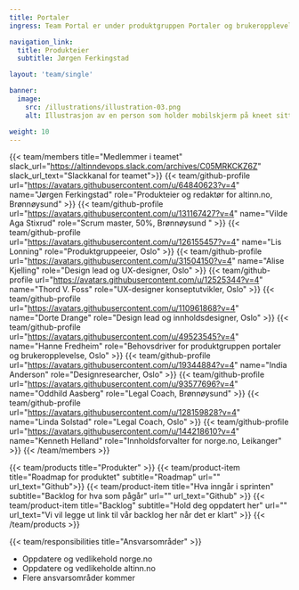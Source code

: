 ```yaml
---
title: Portaler
ingress: Team Portal er under produktgruppen Portaler og brukeropplevelse. Teamet har fag og metodeansvar for brukeropplevelse og brukerorientering i Digdir. Teamet skal forvalte, videreutvikle og vedlikeholde sluttbrukerportalene altinn.no – infoportalen og norge.no.

navigation_link:
  title: Produkteier
  subtitle: Jørgen Ferkingstad

layout: 'team/single'

banner:
  image:
    src: /illustrations/illustration-03.png
    alt: Illustrasjon av en person som holder mobilskjerm på kneet sitt

weight: 10
---
```


{{< team/members title="Medlemmer i teamet" slack_url="https://altinndevops.slack.com/archives/C05MRKCKZ6Z" slack_url_text="Slackkanal for teamet">}}
{{< team/github-profile url="https://avatars.githubusercontent.com/u/64840623?v=4" name="Jørgen Ferkingstad" role="Produkteier og redaktør for altinn.no, Brønnøysund" >}}
{{< team/github-profile url="https://avatars.githubusercontent.com/u/131167427?v=4" name="Vilde Aga Stixrud" role="Scrum master, 50%, Brønnøysund " >}}
{{< team/github-profile url="https://avatars.githubusercontent.com/u/126155457?v=4" name="Lis Lonning" role="Produktgruppeeier, Oslo" >}}
{{< team/github-profile url="https://avatars.githubusercontent.com/u/31504150?v=4" name="Alise Kjelling" role="Design lead og UX-designer, Oslo" >}}
{{< team/github-profile url="https://avatars.githubusercontent.com/u/12525344?v=4" name="Thord V. Foss" role="UX-designer konseptutvikler, Oslo" >}}
{{< team/github-profile url="https://avatars.githubusercontent.com/u/110961868?v=4" name="Dorte Drange" role="Design lead og innholdsdesigner, Oslo" >}}
{{< team/github-profile url="https://avatars.githubusercontent.com/u/49523545?v=4" name="Hanne Fredheim" role="Behovsdriver for produktgruppen portaler og brukeropplevelse, Oslo" >}}
{{< team/github-profile url="https://avatars.githubusercontent.com/u/19344884?v=4" name="India Anderson" role="Designresearcher, Oslo" >}}
{{< team/github-profile url="https://avatars.githubusercontent.com/u/93577696?v=4" name="Oddhild Aasberg" role="Legal Coach, Brønnøysund" >}}
{{< team/github-profile url="https://avatars.githubusercontent.com/u/128159828?v=4" name="Linda Solstad" role="Legal Coach, Oslo" >}}
{{< team/github-profile url="https://avatars.githubusercontent.com/u/144218610?v=4" name="Kenneth Helland" role="Innholdsforvalter for norge.no, Leikanger" >}}
{{< /team/members >}}

{{< team/products title="Produkter" >}}
{{< team/product-item title="Roadmap for produktet" subtitle="Roadmap" url="" url_text="Github">}}
{{< team/product-item title="Hva inngår i sprinten" subtitle="Backlog for hva som pågår" url="" url_text="Github" >}}
{{< team/product-item title="Backlog" subtitle="Hold deg oppdatert her" url="" url_text="Vi vil legge ut link til vår backlog her når det er klart" >}}
{{< /team/products >}}

{{< team/responsibilities title="Ansvarsområder" >}}

- Oppdatere og vedlikehold norge.no
- Oppdatere og vedlikeholde altinn.no
- Flere ansvarsområder kommer
